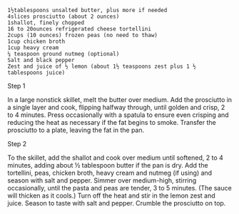     1½tablespoons unsalted butter, plus more if needed
    4slices prosciutto (about 2 ounces)
    1shallot, finely chopped
    16 to 20ounces refrigerated cheese tortellini
    2cups (10 ounces) frozen peas (no need to thaw)
    1cup chicken broth
    1cup heavy cream
    ¼ teaspoon ground nutmeg (optional)
    Salt and black pepper
    Zest and juice of ½ lemon (about 1½ teaspoons zest plus 1 ½ tablespoons juice)



Step 1

In a large nonstick skillet, melt the butter over medium. Add the prosciutto in a single layer and cook, flipping halfway through, until golden and crisp, 2 to 4 minutes. Press occasionally with a spatula to ensure even crisping and reducing the heat as necessary if the fat begins to smoke. Transfer the prosciutto to a plate, leaving the fat in the pan.

Step 2

To the skillet, add the shallot and cook over medium until softened, 2 to 4 minutes, adding about ½ tablespoon butter if the pan is dry. Add the tortellini, peas, chicken broth, heavy cream and nutmeg (if using) and season with salt and pepper. Simmer over medium-high, stirring occasionally, until the pasta and peas are tender, 3 to 5 minutes. (The sauce will thicken as it cools.) Turn off the heat and stir in the lemon zest and juice. Season to taste with salt and pepper. Crumble the prosciutto on top.
